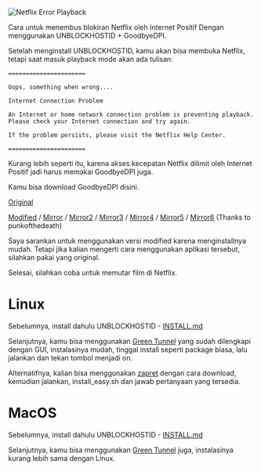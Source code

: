 ![Netflix Error Playback](https://www.ghacks.net/wp-content/uploads/2016/02/netflix-error-unblocker.jpg)

Cara untuk menembus blokiran Netflix oleh Internet Positif Dengan menggunakan UNBLOCKHOSTID + GoodbyeDPI.

Setelah menginstall UNBLOCKHOSTID, kamu akan bisa membuka Netflix, tetapi saat masuk playback mode akan ada tulisan:

    ======================

    Oops, something when wrong....

    Internet Connection Problem

    An Internet or home network connection problem is preventing playback. Please check your Internet connection and try again.

    If the problem persists, please visit the Netflix Help Center.

    ======================

Kurang lebih seperti itu, karena akses kecepatan Netflix dilimit oleh Internet Positif jadi harus memakai GoodbyeDPI juga.

Kamu bisa download GoodbyeDPI disini.

[Original](https://github.com/ValdikSS/GoodbyeDPI)

[Modified](https://files.catbox.moe/54sx6d.zip) / [Mirror](https://rspace.me/6860a6f61f) / [Mirror2](https://filebin.ca/4jivtUll4uI3/goodbyedpi-0.1.5rc1.zip) / [Mirror3](https://bin.jvnv.net/file/YuJJa/goodbyedpi-0.1.5rc1.zip) / [Mirror4](https://upload.vinahost.vn/YHIyh/goodbyedpi-0.1.5rc1.zip) / [Mirror5](https://transfer.sh/WVcuw/goodbyedpi-0.1.5rc1.zip) / [Mirror6](https://filebin.net/4nfk9he6qlhyads2) (Thanks to punkofthedeath)

Saya sarankan untuk menggunakan versi modified karena menginstallnya mudah. Tetapi jika kalian mengerti cara menggunakan aplikasi tersebut, silahkan pakai yang original.

Selesai, silahkan coba untuk memutar film di Netflix.


# Linux

Sebelumnya, install dahulu UNBLOCKHOSTID - [INSTALL.md](https://github.com/gvoze32/unblockhostid/blob/master/INSTALL.md#linux--bsd--macos)

Selanjutnya, kamu bisa menggunakan [Green Tunnel](https://github.com/SadeghHayeri/GreenTunnel) yang sudah dilengkapi dengan GUI, instalasinya mudah, tinggal install seperti package biasa, lalu jalankan dan tekan tombol menjadi on.

Alternatifnya, kalian bisa menggunakan [zapret](https://github.com/bol-van/zapret) dengan cara download, kemudian jalankan, install_easy.sh dan jawab pertanyaan yang tersedia.

# MacOS

Sebelumnya, install dahulu UNBLOCKHOSTID - [INSTALL.md](https://github.com/gvoze32/unblockhostid/blob/master/INSTALL.md#linux--bsd--macos)

Selanjutnya, kamu bisa menggunakan [Green Tunnel](https://github.com/SadeghHayeri/GreenTunnel) juga, instalasinya kurang lebih sama dengan Linux.
